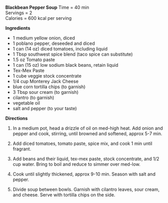 **Blackbean Pepper Soup**
Time = 40 min \
Servings = 2 \
Calories = 600 kcal per serving

**Ingredients**

-   1 medium yellow onion, diced
-   1 poblano pepper, deseeded and diced
-   1 can (14 oz) diced tomatoes, including liquid
-   1 Tbsp southwest spice blend (taco spice can substitute)
-   1.5 oz Tomato paste
-   1 can (15 oz) low sodium black beans, retain liquid
-   Tex-Mex Paste
-   1 cube veggie stock concentrate
-   1/4 cup Monterey Jack Cheese
-   blue corn tortilla chips (to garnish)
-   3 Tbsp sour cream (to garnish)
-   cilantro (to garnish)
-   vegetable oil
-   salt and pepper (to your taste)

**Directions**

1. In a medium pot, head a drizzle of oil on med-high heat. Add onion and pepper and cook, stirring, until browned and softened, approx 5-7 min. 

2. Add diced tomatoes, tomato paste, spice mix, and cook 1 min until fragrant. 

3. Add beans and their liquid, tex-mex paste, stock concentrate, and 1/2 cup water. Bring to boil and reduce to simmer over med-low. 

4. Cook until slightly thickened, approx 9-10 min. Season with salt and pepper. 

5. Divide soup between bowls. Garnish with cilantro leaves, sour cream, and cheese. Serve with tortilla chips on the side. 

